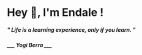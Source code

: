 <h1 title="head"> Hey 👋, I'm Endale !</h1>

**<h5><i>" Life is a learning experience, only if you learn. "</i></h5>**

*<b>___ Yogi Berra ___</b>*
